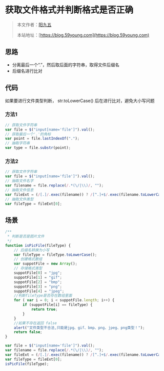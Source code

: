 # 获取文件格式并判断格式是否正确

> 本文作者：[阳九五](https://github.com/CN-YoungYang)
>
> 本站地址：[https://blog.59young.com](https://blog.59young.com)

## 思路
- 分离最后一个“.”，然后取后面的字符串，取得文件后缀名
- 后缀名进行比对

## 代码
如果要进行文件类型判断， str.toLowerCase() 后在进行比对，避免大小写问题
### 方法1
```javascript
// 获取文件字符串
var file = $("input[name='file']").val();
// 获取最后一个'.'的角标
var point = file.lastIndexOf(".");
// 抽取字符串
var type = file.substr(point);
```

### 方法2
```javascript
// 获取文件字符串
var file = $("input[name='file']").val();
// 抽取文件名字
var filename = file.replace(/.*(\/|\\)/, "");
// 抽取文件信息
var fileExt = (/[.]/.exec(filename)) ? /[^.]+$/.exec(filename.toLowerCase()) : '';
// 抽取文件类型
var fileType = fileExt[0];
```

## 场景
```javascript
/**
 * 判断是否是图片文件
 */
function isPicFile(fileType) {
    // 后缀名转换为小写
    var fileType = fileType.toLowerCase();
    // 创建格式数组
    var suppotFile = new Array();
    // 存储格式类型
    suppotFile[0] = "jpg";
    suppotFile[1] = "gif";
    suppotFile[2] = "bmp";
    suppotFile[3] = "png";
    suppotFile[4] = "jpeg";
    //判断fileType是否存在数组里面
    for ( var i = 0; i < suppotFile.length; i++) {
        if (suppotFile[i] == fileType) {
            return true;
        }
    }
    //如果不存在返回 false
    alert("文件类型不合法,只能是jpg、gif、bmp、png、jpeg、png类型！");
    return false;
}

var file = $("input[name='file']").val();
var filename = file.replace(/.*(\/|\\)/, "");
var fileExt = (/[.]/.exec(filename)) ? /[^.]+$/.exec(filename.toLowerCase()) : '';
var fileType = fileExt[0];
isPicFile(fileType);
```